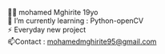  🙋‍♂️ mohamed Mghirite 19yo <br/> 
🌱 I’m currently learning : Python-openCV <br/>
⚡ Everyday new project <br/>
 📫Contact : mohamedmghirite95@gmail.com

<!--
**MOHAMEDMGHIRITe/MOHAMEDMGHIRITe** is a ✨ _special_ ✨ repository because its `README.md` (this file) appears on your GitHub profile.

Here are some ideas to get you started:

- 🔭 I’m currently working on ...
- 🌱 I’m currently learning ...
- 👯 I’m looking to collaborate on ...
- 🤔 I’m looking for help with ...
- 💬 Ask me about ...
- 📫 How to reach me: ...
- 😄 Pronouns: ...
- ⚡ Fun fact: ...
-->
